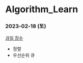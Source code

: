 # Algorithm_Learn
### 2023-02-18 (토)
[과일 장수](https://school.programmers.co.kr/learn/courses/30/lessons/135808)
- 정렬
- 우선순위 큐

